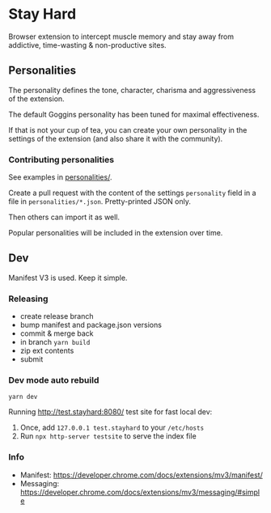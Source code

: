 # Stay Hard

Browser extension to intercept muscle memory and stay away from addictive, time-wasting & non-productive sites.

## Personalities

The personality defines the tone, character, charisma and aggressiveness of the extension.

The default Goggins personality has been tuned for maximal effectiveness.

If that is not your cup of tea, you can create your own personality in the settings of the extension (and also share it with the community).

### Contributing personalities

See examples in [personalities/](./personalities).

Create a pull request with the content of the settings `personality` field in a file in `personalities/*.json`. Pretty-printed JSON only.

Then others can import it as well.

Popular personalities will be included in the extension over time.

## Dev

Manifest V3 is used. Keep it simple.

### Releasing

-  create release branch
-  bump manifest and package.json versions
-  commit & merge back
-  in branch `yarn build`
-  zip ext contents
-  submit

### Dev mode auto rebuild
```
yarn dev
```

Running http://test.stayhard:8080/ test site for fast local dev:
1.  Once, add `127.0.0.1 test.stayhard` to your `/etc/hosts`
2.  Run `npx http-server testsite` to serve the index file

### Info

-  Manifest:  https://developer.chrome.com/docs/extensions/mv3/manifest/
-  Messaging: https://developer.chrome.com/docs/extensions/mv3/messaging/#simple